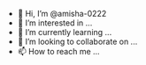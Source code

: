 - 👋 Hi, I’m @amisha-0222
- 👀 I’m interested in ...
- 🌱 I’m currently learning ...
- 💞️ I’m looking to collaborate on ...
- 📫 How to reach me ...

<!---
amisha-0222/amisha-0222 is a ✨ special ✨ repository because its `README.md` (this file) appears on your GitHub profile.
You can click the Preview link to take a look at your change the beach
